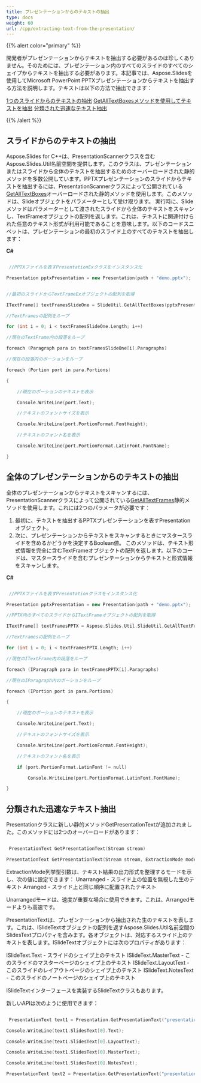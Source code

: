 ```yaml
---
title: プレゼンテーションからのテキストの抽出
type: docs
weight: 60
url: /cpp/extracting-text-from-the-presentation/
---
```


{{% alert color="primary" %}} 

開発者がプレゼンテーションからテキストを抽出する必要があるのは珍しくありません。そのためには、プレゼンテーション内のすべてのスライドのすべてのシェイプからテキストを抽出する必要があります。本記事では、Aspose.Slidesを使用してMicrosoft PowerPoint PPTXプレゼンテーションからテキストを抽出する方法を説明します。テキストは以下の方法で抽出できます：

[1つのスライドからのテキストの抽出](/slides/cpp/extracting-text-from-the-presentation/)
[GetAllTextBoxesメソッドを使用してテキストを抽出](/slides/cpp/extracting-text-from-the-presentation/)
[分類された迅速なテキスト抽出](/slides/cpp/extracting-text-from-the-presentation/)

{{% /alert %}} 
## **スライドからのテキストの抽出**
Aspose.Slides for C++は、PresentationScannerクラスを含むAspose.Slides.Util名前空間を提供します。このクラスは、プレゼンテーションまたはスライドから全体のテキストを抽出するためのオーバーロードされた静的メソッドを多数公開しています。PPTXプレゼンテーションのスライドからテキストを抽出するには、PresentationScannerクラスによって公開されている[GetAllTextBoxes](http://docs.aspose.com/display/slidesnet/PresentationScanner+Members)オーバーロードされた静的メソッドを使用します。このメソッドは、Slideオブジェクトをパラメーターとして受け取ります。
実行時に、Slideメソッドはパラメーターとして渡されたスライドから全体のテキストをスキャンし、TextFrameオブジェクトの配列を返します。これは、テキストに関連付けられた任意のテキスト形式が利用可能であることを意味します。以下のコードスニペットは、プレゼンテーションの最初のスライド上のすべてのテキストを抽出します：

**C#**

``` cpp

 //PPTXファイルを表すPresentationExクラスをインスタンス化

Presentation pptxPresentation = new Presentation(path + "demo.pptx");


//最初のスライドからTextFrameExオブジェクトの配列を取得

ITextFrame[] textFramesSlideOne = SlideUtil.GetAllTextBoxes(pptxPresentation.Slides[0]);

//TextFramesの配列をループ

for (int i = 0; i < textFramesSlideOne.Length; i++)

//現在のTextFrame内の段落をループ

foreach (Paragraph para in textFramesSlideOne[i].Paragraphs)

//現在の段落内のポーションをループ

foreach (Portion port in para.Portions)

{

    //現在のポーションのテキストを表示

    Console.WriteLine(port.Text);

    //テキストのフォントサイズを表示

    Console.WriteLine(port.PortionFormat.FontHeight);

    //テキストのフォント名を表示

    Console.WriteLine(port.PortionFormat.LatinFont.FontName);

}

```

## **全体のプレゼンテーションからのテキストの抽出**
全体のプレゼンテーションからテキストをスキャンするには、PresentationScannerクラスによって公開されている[GetAllTextFrames](http://docs.aspose.com/display/slidesnet/PresentationScanner+Members)静的メソッドを使用します。これには2つのパラメータが必要です：

1. 最初に、テキストを抽出するPPTXプレゼンテーションを表すPresentationオブジェクト。
1. 次に、プレゼンテーションからテキストをスキャンするときにマスタースライドを含めるかどうかを決定するBoolean値。
   このメソッドは、テキスト形式情報を完全に含むTextFrameオブジェクトの配列を返します。以下のコードは、マスタースライドを含むプレゼンテーションからテキストと形式情報をスキャンします。

**C#**

``` cpp

 //PPTXファイルを表すPresentationクラスをインスタンス化

Presentation pptxPresentation = new Presentation(path + "demo.pptx");

//PPTX内のすべてのスライドからITextFrameオブジェクトの配列を取得

ITextFrame[] textFramesPPTX = Aspose.Slides.Util.SlideUtil.GetAllTextFrames(pptxPresentation, true);

//TextFramesの配列をループ

for (int i = 0; i < textFramesPPTX.Length; i++)

//現在のITextFrame内の段落をループ

foreach (IParagraph para in textFramesPPTX[i].Paragraphs)

//現在のIParagraph内のポーションをループ

foreach (IPortion port in para.Portions)

{

    //現在のポーションのテキストを表示

    Console.WriteLine(port.Text);

    //テキストのフォントサイズを表示

    Console.WriteLine(port.PortionFormat.FontHeight);

    //テキストのフォント名を表示

    if (port.PortionFormat.LatinFont != null)

        Console.WriteLine(port.PortionFormat.LatinFont.FontName);

}

```

## **分類された迅速なテキスト抽出**
Presentationクラスに新しい静的メソッドGetPresentationTextが追加されました。このメソッドには2つのオーバーロードがあります：

``` cpp

 PresentationText GetPresentationText(Stream stream)

PresentationText GetPresentationText(Stream stream, ExtractionMode mode)

```

ExtractionMode列挙型引数は、テキスト結果の出力形式を整理するモードを示し、次の値に設定できます：
Unarranged - スライド上の位置を無視した生のテキスト
Arranged - スライド上と同じ順序に配置されたテキスト

Unarrangedモードは、速度が重要な場合に使用できます。これは、Arrangedモードよりも高速です。

PresentationTextは、プレゼンテーションから抽出された生のテキストを表します。これは、ISlideTextオブジェクトの配列を返すAspose.Slides.Util名前空間のSlidesTextプロパティを含みます。各オブジェクトは、対応するスライド上のテキストを表します。ISlideTextオブジェクトには次のプロパティがあります：

ISlideText.Text - スライドのシェイプ上のテキスト
ISlideText.MasterText - このスライドのマスターページのシェイプ上のテキスト
ISlideText.LayoutText - このスライドのレイアウトページのシェイプ上のテキスト
ISlideText.NotesText - このスライドのノートページのシェイプ上のテキスト

ISlideTextインターフェースを実装するSlideTextクラスもあります。

新しいAPIは次のように使用できます：

``` cpp

 PresentationText text1 = Presentation.GetPresentationText("presentation.ppt");

Console.WriteLine(text1.SlidesText[0].Text);

Console.WriteLine(text1.SlidesText[0].LayoutText);

Console.WriteLine(text1.SlidesText[0].MasterText);

Console.WriteLine(text1.SlidesText[0].NotesText);

PresentationText text2 = Presentation.GetPresentationText("presentation.pptx", ExtractionMode.Unarranged);

```